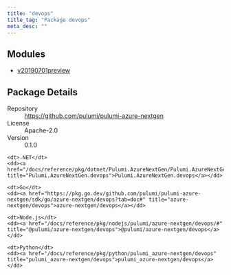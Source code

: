 ```yaml
---
title: "devops"
title_tag: "Package devops"
meta_desc: ""
---
```


<!-- WARNING: this file was generated by Pulumi Docs Generator. -->
<!-- Do not edit by hand unless you're certain you know what you are doing! -->



<h2 id="modules">Modules</h2>
<ul class="api">
    <li><a href="v20190701preview/" title="v20190701preview"><span class="symbol module"></span>v20190701preview</a></li>
</ul>

<h2 id="package-details">Package Details</h2>
<dl class="package-details">
	<dt>Repository</dt>
	<dd><a href="https://github.com/pulumi/pulumi-azure-nextgen">https://github.com/pulumi/pulumi-azure-nextgen</a></dd>
	<dt>License</dt>
	<dd>Apache-2.0</dd>
	<dt>Version</dt>
	<dd>0.1.0</dd>
</dl>



<dl class="tabular">

    <dt>.NET</dt>
    <dd><a href="/docs/reference/pkg/dotnet/Pulumi.AzureNextGen/Pulumi.AzureNextGen.devops.html" title="Pulumi.AzureNextGen.devops">Pulumi.AzureNextGen.devops</a></dd>

    <dt>Go</dt>
    <dd><a href="https://pkg.go.dev/github.com/pulumi/pulumi-azure-nextgen/sdk/go/azure-nextgen/devops?tab=doc#" title="azure-nextgen/devops">azure-nextgen/devops</a></dd>

    <dt>Node.js</dt>
    <dd><a href="/docs/reference/pkg/nodejs/pulumi/azure-nextgen/devops/#" title="@pulumi/azure-nextgen/devops">@pulumi/azure-nextgen/devops</a></dd>

    <dt>Python</dt>
    <dd><a href="/docs/reference/pkg/python/pulumi_azure-nextgen/devops" title="pulumi_azure-nextgen/devops">pulumi_azure-nextgen/devops</a></dd>

</dl>

